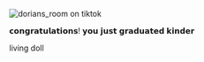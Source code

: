 ![dorians_room on tiktok](https://github.com/user-attachments/assets/e9dfe75a-0fec-4781-9957-ea656b02bb91)

𝗰𝗼𝗻𝗴𝗿𝗮𝘁𝘂𝗹𝗮𝘁𝗶𝗼𝗻𝘀! 𝘆𝗼𝘂 𝗷𝘂𝘀𝘁 𝗴𝗿𝗮𝗱𝘂𝗮𝘁𝗲𝗱 𝗸𝗶𝗻𝗱𝗲𝗿

 living doll
